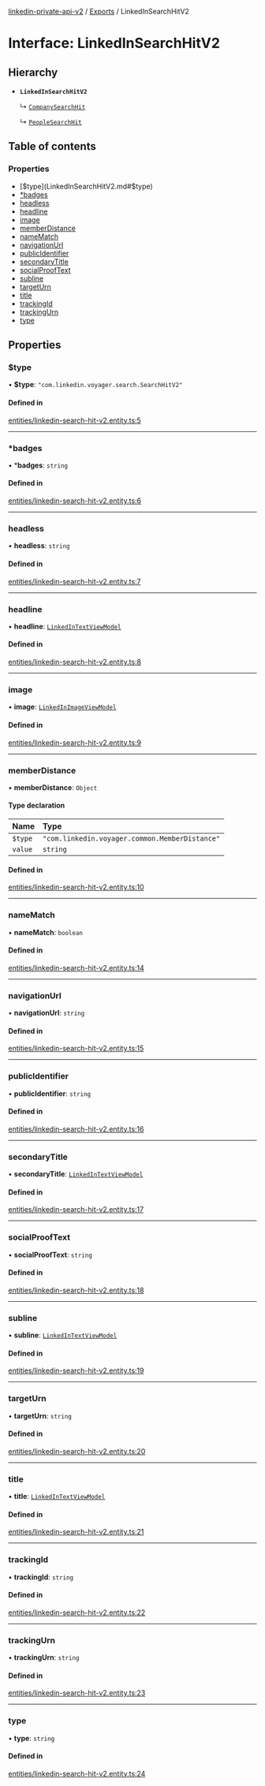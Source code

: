 [linkedin-private-api-v2](../README.md) / [Exports](../modules.md) / LinkedInSearchHitV2

# Interface: LinkedInSearchHitV2

## Hierarchy

- **`LinkedInSearchHitV2`**

  ↳ [`CompanySearchHit`](CompanySearchHit.md)

  ↳ [`PeopleSearchHit`](PeopleSearchHit.md)

## Table of contents

### Properties

- [$type](LinkedInSearchHitV2.md#$type)
- [*badges](LinkedInSearchHitV2.md#*badges)
- [headless](LinkedInSearchHitV2.md#headless)
- [headline](LinkedInSearchHitV2.md#headline)
- [image](LinkedInSearchHitV2.md#image)
- [memberDistance](LinkedInSearchHitV2.md#memberdistance)
- [nameMatch](LinkedInSearchHitV2.md#namematch)
- [navigationUrl](LinkedInSearchHitV2.md#navigationurl)
- [publicIdentifier](LinkedInSearchHitV2.md#publicidentifier)
- [secondaryTitle](LinkedInSearchHitV2.md#secondarytitle)
- [socialProofText](LinkedInSearchHitV2.md#socialprooftext)
- [subline](LinkedInSearchHitV2.md#subline)
- [targetUrn](LinkedInSearchHitV2.md#targeturn)
- [title](LinkedInSearchHitV2.md#title)
- [trackingId](LinkedInSearchHitV2.md#trackingid)
- [trackingUrn](LinkedInSearchHitV2.md#trackingurn)
- [type](LinkedInSearchHitV2.md#type)

## Properties

### $type

• **$type**: ``"com.linkedin.voyager.search.SearchHitV2"``

#### Defined in

[entities/linkedin-search-hit-v2.entity.ts:5](https://github.com/akash-gupt/linkedin-private-api/blob/db337d2/src/entities/linkedin-search-hit-v2.entity.ts#L5)

___

### *badges

• ***badges**: `string`

#### Defined in

[entities/linkedin-search-hit-v2.entity.ts:6](https://github.com/akash-gupt/linkedin-private-api/blob/db337d2/src/entities/linkedin-search-hit-v2.entity.ts#L6)

___

### headless

• **headless**: `string`

#### Defined in

[entities/linkedin-search-hit-v2.entity.ts:7](https://github.com/akash-gupt/linkedin-private-api/blob/db337d2/src/entities/linkedin-search-hit-v2.entity.ts#L7)

___

### headline

• **headline**: [`LinkedInTextViewModel`](LinkedInTextViewModel.md)

#### Defined in

[entities/linkedin-search-hit-v2.entity.ts:8](https://github.com/akash-gupt/linkedin-private-api/blob/db337d2/src/entities/linkedin-search-hit-v2.entity.ts#L8)

___

### image

• **image**: [`LinkedInImageViewModel`](LinkedInImageViewModel.md)

#### Defined in

[entities/linkedin-search-hit-v2.entity.ts:9](https://github.com/akash-gupt/linkedin-private-api/blob/db337d2/src/entities/linkedin-search-hit-v2.entity.ts#L9)

___

### memberDistance

• **memberDistance**: `Object`

#### Type declaration

| Name | Type |
| :------ | :------ |
| `$type` | ``"com.linkedin.voyager.common.MemberDistance"`` |
| `value` | `string` |

#### Defined in

[entities/linkedin-search-hit-v2.entity.ts:10](https://github.com/akash-gupt/linkedin-private-api/blob/db337d2/src/entities/linkedin-search-hit-v2.entity.ts#L10)

___

### nameMatch

• **nameMatch**: `boolean`

#### Defined in

[entities/linkedin-search-hit-v2.entity.ts:14](https://github.com/akash-gupt/linkedin-private-api/blob/db337d2/src/entities/linkedin-search-hit-v2.entity.ts#L14)

___

### navigationUrl

• **navigationUrl**: `string`

#### Defined in

[entities/linkedin-search-hit-v2.entity.ts:15](https://github.com/akash-gupt/linkedin-private-api/blob/db337d2/src/entities/linkedin-search-hit-v2.entity.ts#L15)

___

### publicIdentifier

• **publicIdentifier**: `string`

#### Defined in

[entities/linkedin-search-hit-v2.entity.ts:16](https://github.com/akash-gupt/linkedin-private-api/blob/db337d2/src/entities/linkedin-search-hit-v2.entity.ts#L16)

___

### secondaryTitle

• **secondaryTitle**: [`LinkedInTextViewModel`](LinkedInTextViewModel.md)

#### Defined in

[entities/linkedin-search-hit-v2.entity.ts:17](https://github.com/akash-gupt/linkedin-private-api/blob/db337d2/src/entities/linkedin-search-hit-v2.entity.ts#L17)

___

### socialProofText

• **socialProofText**: `string`

#### Defined in

[entities/linkedin-search-hit-v2.entity.ts:18](https://github.com/akash-gupt/linkedin-private-api/blob/db337d2/src/entities/linkedin-search-hit-v2.entity.ts#L18)

___

### subline

• **subline**: [`LinkedInTextViewModel`](LinkedInTextViewModel.md)

#### Defined in

[entities/linkedin-search-hit-v2.entity.ts:19](https://github.com/akash-gupt/linkedin-private-api/blob/db337d2/src/entities/linkedin-search-hit-v2.entity.ts#L19)

___

### targetUrn

• **targetUrn**: `string`

#### Defined in

[entities/linkedin-search-hit-v2.entity.ts:20](https://github.com/akash-gupt/linkedin-private-api/blob/db337d2/src/entities/linkedin-search-hit-v2.entity.ts#L20)

___

### title

• **title**: [`LinkedInTextViewModel`](LinkedInTextViewModel.md)

#### Defined in

[entities/linkedin-search-hit-v2.entity.ts:21](https://github.com/akash-gupt/linkedin-private-api/blob/db337d2/src/entities/linkedin-search-hit-v2.entity.ts#L21)

___

### trackingId

• **trackingId**: `string`

#### Defined in

[entities/linkedin-search-hit-v2.entity.ts:22](https://github.com/akash-gupt/linkedin-private-api/blob/db337d2/src/entities/linkedin-search-hit-v2.entity.ts#L22)

___

### trackingUrn

• **trackingUrn**: `string`

#### Defined in

[entities/linkedin-search-hit-v2.entity.ts:23](https://github.com/akash-gupt/linkedin-private-api/blob/db337d2/src/entities/linkedin-search-hit-v2.entity.ts#L23)

___

### type

• **type**: `string`

#### Defined in

[entities/linkedin-search-hit-v2.entity.ts:24](https://github.com/akash-gupt/linkedin-private-api/blob/db337d2/src/entities/linkedin-search-hit-v2.entity.ts#L24)
